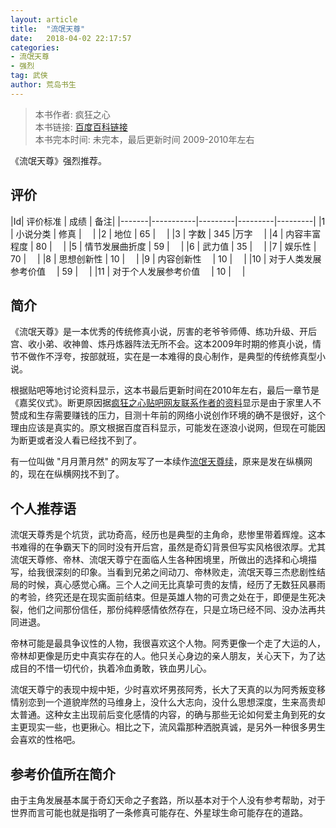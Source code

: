 ```yaml
---
layout: article
title:  "流氓天尊"
date:   2018-04-02 22:17:57
categories:
- 流氓天尊
- 强烈
tag: 武侠
author: 荒岛书生
---
```


> 本书作者:  疯狂之心  
> 本书链接:  [百度百科链接](https://baike.baidu.com/item/%E6%B5%81%E6%B0%93%E5%A4%A9%E5%B0%8A)  
> 本书完本时间: 未完本，最后更新时间 2009-2010年左右

《流氓天尊》强烈推荐。
<!---more--->


## 评价

|Id| 评价标准   |  成绩 | 备注|
|-------|-----------|---------|---------|---------|
|1 | 小说分类        | 修真  |　 |
|2 | 地位            | 65  |　 |
|3 | 字数            | 345  |万字　 |
|4 | 内容丰富程度     | 80  |　 |
|5 | 情节发展曲折度    | 59  |　 |
|6 | 武力值          | 35  |　 |
|7 | 娱乐性           | 70  |　 |
|8 | 思想创新性       | 10  |　 |
|9 | 内容创新性　      | 10  |　 |
|10 | 对于人类发展参考价值　        | 59  |　 |
|11 | 对于个人发展参考价值　        | 10  |　 |

## 简介
《流氓天尊》是一本优秀的传统修真小说，厉害的老爷爷师傅、练功升级、开后宫、收小弟、收神兽、炼丹炼器阵法无所不会。这本2009年时期的修真小说，情节不做作不浮夸，按部就班，实在是一本难得的良心制作，是典型的传统修真型小说。

根据贴吧等地讨论资料显示，这本书最后更新时间在2010年左右，最后一章节是《嘉奖仪式》。断更原因据[疯狂之心贴吧网友联系作者的资料](http://dq.tieba.com/p/3885383980)显示是由于家里人不赞成和生存需要赚钱的压力，目测十年前的网络小说创作环境的确不是很好，这个理由应该是真实的。原文根据百度百科显示，可能发在逐浪小说网，但现在可能因为断更或者没人看已经找不到了。

有一位叫做 "月月萧月然" 的网友写了一本续作[流氓天尊续](http://liumengtianzunxu.quanben-xiaoshuo.com/)，原来是发在纵横网的，现在在纵横网找不到了。

## 个人推荐语
流氓天尊秀是个坑货，武功奇高，经历也是典型的主角命，悲惨里带着辉煌。这本书难得的在争霸天下的同时没有开后宫，虽然是奇幻背景但写实风格很浓厚。尤其流氓天尊修、帝林、流氓天尊宁在面临人生各种困境里，所做出的选择和心境描写，给我很深刻的印象。当看到兄弟之间动刀、帝林败走，流氓天尊三杰悲剧性结局的时候，真心感觉心痛。三个人之间无比真挚可贵的友情，经历了无数狂风暴雨的考验，终究还是在现实面前结束。但是英雄人物的可贵之处在于，即便是生死决裂，他们之间那份信任，那份纯粹感情依然存在，只是立场已经不同、没办法再共同进退。

帝林可能是最具争议性的人物，我很喜欢这个人物。阿秀更像一个走了大运的人，帝林却更像是历史中真实存在的人。他只关心身边的亲人朋友，关心天下，为了达成目的不惜一切代价，执着冷血勇敢，铁血男儿心。

流氓天尊宁的表现中规中矩，少时喜欢坏男孩阿秀，长大了天真的以为阿秀叛变移情别恋到一个道貌岸然的马维身上，没什么大志向，没什么思想深度，生来高贵却太普通。这种女主出现前后变化感情的内容，的确与那些无论如何爱主角到死的女主更现实一些，也更揪心。相比之下，流风霜那种洒脱真诚，是另外一种很多男生会喜欢的性格吧。


## 参考价值所在简介
由于主角发展基本属于奇幻天命之子套路，所以基本对于个人没有参考帮助，对于世界而言可能也就是指明了一条修真可能存在、外星球生命可能存在的道路。
